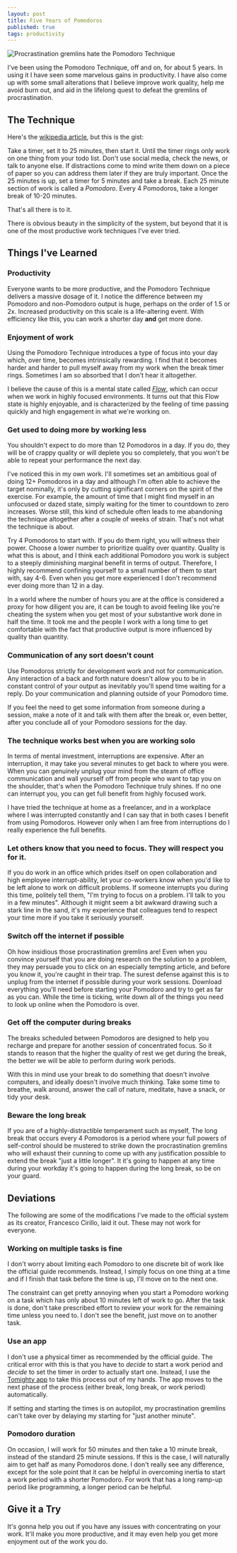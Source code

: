 ```yaml
---
layout: post
title: Five Years of Pomodoros
published: true
tags: productivity
---
```

![Procrastination gremlins hate the Pomodoro Technique](/images/five-years-of-pomodoros/pomodoro-gremlin.jpg)

I've been using the Pomodoro Technique, off and on, for about 5 years. In using it I have seen some marvelous gains in productivity. I have also come up with some small alterations that I believe improve work quality, help me avoid burn out, and aid in the lifelong quest to defeat the gremlins of procrastination.

## The Technique

Here's the [wikipedia article](https://en.wikipedia.org/wiki/Pomodoro_Technique), but this is the gist:

Take a timer, set it to 25 minutes, then start it. Until the timer rings only work on one thing from your todo list. Don't use social media, check the news, or talk to anyone else. If distractions come to mind write them down on a piece of paper so you can address them later if they are truly important. Once the 25 minutes is up, set a timer for 5 minutes and take a break. Each 25 minute section of work is called a *Pomodoro*. Every 4 Pomodoros, take a longer break of 10-20 minutes.

That's all there is to it.

There is obvious beauty in the simplicity of the system, but beyond that it is one of the most productive work techniques I've ever tried.  

## Things I've Learned

### Productivity

Everyone wants to be more productive, and the Pomodoro Technique delivers a massive dosage of it. I notice the difference between my Pomodoro and non-Pomodoro output is huge, perhaps on the order of 1.5 or 2x. Increased productivity on this scale is a life-altering event. With efficiency like this, you can work a shorter day **and** get more done.

### Enjoyment of work

Using the Pomodoro Technique introduces a type of focus into your day which, over time, becomes intrinsically rewarding. I find that it becomes harder and harder to pull myself away from my work when the break timer rings. Sometimes I am so absorbed that I don't hear it altogether.

I believe the cause of this is a mental state called [*Flow*](https://www.goodreads.com/book/show/66354.Flow), which can occur when we work in highly focused environments. It turns out that this Flow state is highly enjoyable, and is characterized by the feeling of time passing quickly and high engagement in what we're working on.

### Get used to doing more by working less

You shouldn't expect to do more than 12 Pomodoros in a day. If you do, they will be of crappy quality or will deplete you so completely, that you won't be able to repeat your performance the next day.

I've noticed this in my own work. I'll sometimes set an ambitious goal of doing 12+ Pomodoros in a day and although I'm often able to achieve the target nominally, it's only by cutting significant corners on the spirit of the exercise. For example, the amount of time that I might find myself in an unfocused or dazed state, simply waiting for the timer to countdown to zero increases. Worse still, this kind of schedule often leads to me abandoning the technique altogether after a couple of weeks of strain. That's not what the technique is about.

Try 4 Pomodoros to start with. If you do them right, you will witness their power. Choose a lower number to prioritize quality over quantity. Quality is what this is about, and I think each additional Pomodoro you work is subject to a steeply diminishing marginal benefit in terms of output. Therefore, I highly recommend confining yourself to a small number of them to start with, say 4-6. Even when you get more experienced I don't recommend ever doing more than 12 in a day.

In a world where the number of hours you are at the office is considered a proxy for how diligent you are, it can be tough to avoid feeling like you're cheating the system when you get most of your substantive work done in half the time. It took me and the people I work with a long time to get comfortable with the fact that productive output is more influenced by quality than quantity.

### Communication of any sort doesn't count

Use Pomodoros strictly for development work and not for communication. Any interaction of a back and forth nature doesn't allow you to be in constant control of your output as inevitably you'll spend time waiting for a reply. Do your communication and planning outside of your Pomodoro time.

If you feel the need to get some information from someone during a session, make a note of it and talk with them after the break or, even better, after you conclude all of your Pomodoro sessions for the day.


### The technique works best when you are working solo

In terms of mental investment, interruptions are expensive. After an interruption, it may take you several minutes to get back to where you were.  
When you can genuinely unplug your mind from the steam of office communication and wall yourself off from people who want to tap you on the shoulder, that's when the Pomodoro Technique truly shines. If no one can interrupt you, you can get full benefit from highly focused work.

I have tried the technique at home as a freelancer, and in a workplace where I was interrupted constantly and I can say that in both cases I benefit from using Pomodoros. However only when I am free from interruptions do I really experience the full benefits.

### Let others know that you need to focus. They will respect you for it.

If you do work in an office which prides itself on open collaboration and high employee interrupt-ability, let your co-workers know when you'd like to be left alone to work on difficult problems. If someone interrupts you during this time, politely tell them, "I'm trying to focus on a problem. I'll talk to you in a few minutes". Although it might seem a bit awkward drawing such a stark line in the sand, it's my experience that colleagues tend to respect your time more if you take it seriously yourself.

### Switch off the internet if possible

Oh how insidious those procrastination gremlins are! Even when you convince yourself that you are doing research on the solution to a problem, they may persuade you to click on an especially tempting article, and before you know it, you're caught in their trap. The surest defense against this is to unplug from the internet if possible during your work sessions. Download everything you'll need before starting your Pomodoro and try to get as far as you can. While the time is ticking, write down all of the things you need to look up online when the Pomodoro is over.

### Get off the computer during breaks

The breaks scheduled between Pomodoros are designed to help you recharge and prepare for another session of concentrated focus. So it stands to reason that the higher the quality of rest we get during the break, the better we will be able to perform during work periods.

With this in mind use your break to do something that doesn't involve computers, and ideally doesn't involve much thinking. Take some time to breathe, walk around, answer the call of nature, meditate, have a snack, or tidy your desk.

### Beware the long break

If you are of a highly-distractible temperament such as myself, The long break that occurs every 4 Pomodoros is a period where your full powers of self-control should be mustered to strike down the procrastination gremlins who will exhaust their cunning to come up with any justification possible to extend the break "just a little longer". It it's going to happen at any time during your workday it's going to happen during the long break, so be on your guard.

## Deviations

The following are some of the modifications I've made to the official system as its creator, Francesco Cirillo, laid it out. These may not work for everyone.

### Working on multiple tasks is fine

I don't worry about limiting each Pomodoro to one discrete bit of work like the official guide recommends. Instead, I simply focus on one thing at a time and if I finish that task before the time is up, I'll move on to the next one.

The constraint can get pretty annoying when you start a Pomodoro working on a task which has only about 10 minutes left of work to go. After the task is done, don't take prescribed effort to review your work for the remaining time unless you need to. I don't see the benefit, just move on to another task.

### Use an app

I don't use a physical timer as recommended by the official guide. The critical error with this is that you have to *decide* to start a work period and *decide* to set the timer in order to actually start one. Instead, I use the [Tomighty app](http://tomighty.org/) to take this process out of my hands. The app moves to the next phase of the process (either break, long break, or work period) automatically.

If setting and starting the times is on autopilot, my procrastination gremlins can't take over by delaying my starting for "just another minute".

### Pomodoro duration

On occasion, I will work for 50 minutes and then take a 10 minute break, instead of the standard 25 minute sessions. If this is the case, I will naturally aim to get half as many Pomodoros done. I don't really see any difference, except for the sole point that it can be helpful in overcoming inertia to start a work period with a shorter Pomodoro. For work that has a long ramp-up period like programming, a longer period can be helpful.

## Give it a Try
It's gonna help you out if you have any issues with concentrating on your work. It'll make you more productive, and it may even help you get more enjoyment out of the work you do.
